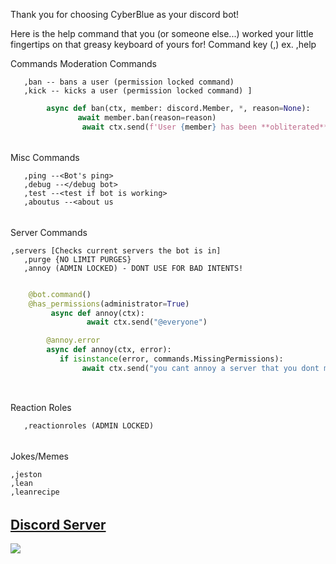Thank you for choosing CyberBlue as your discord bot!

Here is the help command that you (or someone else...) worked your little fingertips on that greasy keyboard of yours for!
Command key (,) ex. ,help  

  Commands
Moderation Commands

       ,ban -- bans a user (permission locked command)
       ,kick -- kicks a user (permission locked command) ]
```py
        async def ban(ctx, member: discord.Member, *, reason=None):
	           await member.ban(reason=reason)
	            await ctx.send(f'User {member} has been **obliterated** from this universe
```
		   

######

Misc Commands

       ,ping --<Bot's ping>
       ,debug --</debug bot>
       ,test --<test if bot is working>
       ,aboutus --<about us

######

Server Commands

	,servers [Checks current servers the bot is in]
       ,purge {NO LIMIT PURGES}
       ,annoy (ADMIN LOCKED) - DONT USE FOR BAD INTENTS!
```py

	@bot.command()
	@has_permissions(administrator=True)
		 async def annoy(ctx):
    			 await ctx.send("@everyone")

		@annoy.error
		async def annoy(ctx, error):
 		   if isinstance(error, commands.MissingPermissions):
    			await ctx.send("you cant annoy a server that you dont moderate!11!!111")



```



######

Reaction Roles

       ,reactionroles (ADMIN LOCKED)

######

Jokes/Memes
	
	,jeston
	,lean
	,leanrecipe





######

## [Discord Server](https://discord.gg/az7n3TAk5r)
<a href="https://discord.gg/az7n3TAk5r"><img src="https://cdn.discordapp.com/attachments/921216391074443314/956930217052631060/image_39.png"></a>
